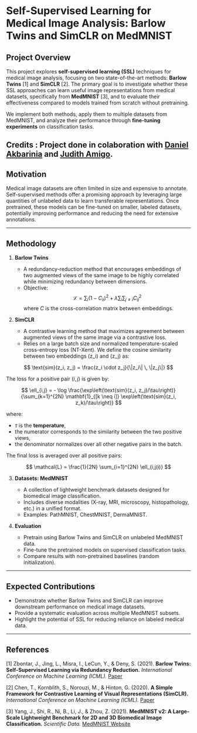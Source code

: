 # Self-Supervised Learning for Medical Image Analysis: Barlow Twins and SimCLR on MedMNIST

## Project Overview
This project explores **self-supervised learning (SSL)** techniques for medical image analysis, focusing on two state-of-the-art methods: **Barlow Twins** [1] and **SimCLR** [2]. The primary goal is to investigate whether these SSL approaches can learn useful image representations from medical datasets, specifically from **MedMNIST** [3], and to evaluate their effectiveness compared to models trained from scratch without pretraining.  

We implement both methods, apply them to multiple datasets from MedMNIST, and analyze their performance through **fine-tuning experiments** on classification tasks.  

Credits : Project done in colaboration with [Daniel Akbarinia](https://github.com/Daniel34990) and [Judith Amigo](https://github.com/crocojude).
---

## Motivation
Medical image datasets are often limited in size and expensive to annotate. Self-supervised methods offer a promising approach by leveraging large quantities of unlabeled data to learn transferable representations. Once pretrained, these models can be fine-tuned on smaller, labeled datasets, potentially improving performance and reducing the need for extensive annotations.

---

## Methodology
1. **Barlow Twins**  
   - A redundancy-reduction method that encourages embeddings of two augmented views of the same image to be highly correlated while minimizing redundancy between dimensions.  
   - Objective:  
     $$
     \mathcal{L} = \sum_i (1 - C_{ii})^2 + \lambda \sum_{i} \sum_{j \neq i} C_{ij}^2
     $$
     where $C$ is the cross-correlation matrix between embeddings.

2. **SimCLR**  
   - A contrastive learning method that maximizes agreement between augmented views of the same image via a contrastive loss.  
   - Relies on a large batch size and normalized temperature-scaled cross-entropy loss (NT-Xent).
    We define the cosine similarity between two embeddings \(z_i\) and \(z_j\) as:

$$
\text{sim}(z_i, z_j) = \frac{z_i \cdot z_j}{\|z_i\| \, \|z_j\|}
$$

The loss for a positive pair $(i,j)$ is given by:

$$
\ell_{i,j} = - \log \frac{\exp\left(\text{sim}(z_i, z_j)/\tau\right)}{\sum_{k=1}^{2N} \mathbf{1}_{[k \neq i]} \exp\left(\text{sim}(z_i, z_k)/\tau\right)}
$$

where:
- $\tau$ is the **temperature**,
- the numerator corresponds to the similarity between the two positive views,
- the denominator normalizes over all other negative pairs in the batch.

The final loss is averaged over all positive pairs:

$$
\mathcal{L} = \frac{1}{2N} \sum_{i=1}^{2N} \ell_{i,j(i)}
$$

3. **Datasets: MedMNIST**  
   - A collection of lightweight benchmark datasets designed for biomedical image classification.  
   - Includes diverse modalities (X-ray, MRI, microscopy, histopathology, etc.) in a unified format.  
   - Examples: PathMNIST, ChestMNIST, DermaMNIST.  

4. **Evaluation**  
   - Pretrain using Barlow Twins and SimCLR on unlabeled MedMNIST data.  
   - Fine-tune the pretrained models on supervised classification tasks.  
   - Compare results with non-pretrained baselines (random initialization).  

---

## Expected Contributions
- Demonstrate whether Barlow Twins and SimCLR can improve downstream performance on medical image datasets.  
- Provide a systematic evaluation across multiple MedMNIST subsets.  
- Highlight the potential of SSL for reducing reliance on labeled medical data.  

---

## References
[1] Zbontar, J., Jing, L., Misra, I., LeCun, Y., & Deny, S. (2021). **Barlow Twins: Self-Supervised Learning via Redundancy Reduction.** *International Conference on Machine Learning (ICML).* [Paper](https://arxiv.org/abs/2103.03230)  

[2] Chen, T., Kornblith, S., Norouzi, M., & Hinton, G. (2020). **A Simple Framework for Contrastive Learning of Visual Representations (SimCLR).** *International Conference on Machine Learning (ICML).* [Paper](https://arxiv.org/abs/2002.05709)  

[3] Yang, J., Shi, R., Ni, B., Li, J., & Zhou, Z. (2021). **MedMNIST v2: A Large-Scale Lightweight Benchmark for 2D and 3D Biomedical Image Classification.** *Scientific Data.* [MedMNIST Website](https://medmnist.com/)  

